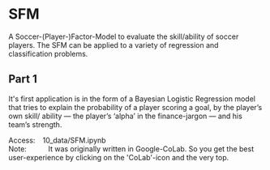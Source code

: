# SFM
A Soccer-(Player-)Factor-Model to evaluate the skill/ability of soccer players.
The SFM can be applied to a variety of regression and classification problems.


## Part 1
It's first application is in the form of a Bayesian Logistic Regression model that tries to explain the probability of a player scoring a goal, by the player’s own skill/ ability — the player’s ‘alpha’ in the finance-jargon — and his team’s strength.

Access: &ensp;   10_data/SFM.ipynb <br>
Note:   &ensp;&emsp;&emsp;    It was originally written in Google-CoLab. So you get the best user-experience by clicking on the 'CoLab'-icon and the very top.

